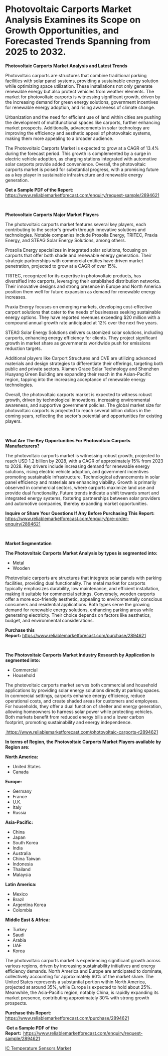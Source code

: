<p><h1>Photovoltaic Carports Market Analysis Examines its Scope on Growth Opportunities, and Forecasted Trends Spanning from 2025 to 2032.</h1></p><p><strong>Photovoltaic Carports Market Analysis and Latest Trends</strong></p>
<p><p>Photovoltaic carports are structures that combine traditional parking facilities with solar panel systems, providing a sustainable energy solution while optimizing space utilization. These installations not only generate renewable energy but also protect vehicles from weather elements. The market for photovoltaic carports is witnessing significant growth, driven by the increasing demand for green energy solutions, government incentives for renewable energy adoption, and rising awareness of climate change.</p><p>Urbanization and the need for efficient use of land within cities are pushing the development of multifunctional spaces like carports, further enhancing market prospects. Additionally, advancements in solar technology are improving the efficiency and aesthetic appeal of photovoltaic systems, making them more appealing to a broader audience.</p><p>The Photovoltaic Carports Market is expected to grow at a CAGR of 13.4% during the forecast period. This growth is complemented by a surge in electric vehicle adoption, as charging stations integrated with automotive solar carports provide added convenience. Overall, the photovoltaic carports market is poised for substantial progress, with a promising future as a key player in sustainable infrastructure and renewable energy generation.</p></p>
<p><strong>Get a Sample PDF of the Report:&nbsp;</strong> <a href="https://www.reliablemarketforecast.com/enquiry/request-sample/2894621?utm_campaign=3275&utm_medium=2&utm_source=Github&utm_content=ia&utm_term=15032025&utm_id=photovoltaic-carports">https://www.reliablemarketforecast.com/enquiry/request-sample/2894621</a></p>
<p>&nbsp;</p>
<p><strong>Photovoltaic Carports Major Market Players</strong></p>
<p><p>The photovoltaic carports market features several key players, each contributing to the sector's growth through innovative solutions and technologies. Notable companies include Prosolia Energy, TRITEC, Praxia Energy, and STEAG Solar Energy Solutions, among others. </p><p>Prosolia Energy specializes in integrated solar solutions, focusing on carports that offer both shade and renewable energy generation. Their strategic partnerships with commercial entities have driven market penetration, projected to grow at a CAGR of over 15%.</p><p>TRITEC, recognized for its expertise in photovoltaic products, has diversified into carports, leveraging their established distribution networks. Their innovative designs and strong presence in Europe and North America position them well for future expansion as demand for renewable energy increases.</p><p>Praxia Energy focuses on emerging markets, developing cost-effective carport solutions that cater to the needs of businesses seeking sustainable energy options. They have reported revenues exceeding $20 million with a compound annual growth rate anticipated at 12% over the next five years.</p><p>STEAG Solar Energy Solutions delivers customized solar solutions, including carports, enhancing energy efficiency for clients. They project significant growth in market share as governments worldwide push for emissions reduction targets.</p><p>Additional players like Carport Structures and CVE are utilizing advanced materials and design strategies to differentiate their offerings, targeting both public and private sectors. Xiamen Grace Solar Technology and Shenzhen Huayang Green Building are expanding their reach in the Asian-Pacific region, tapping into the increasing acceptance of renewable energy technologies.</p><p>Overall, the photovoltaic carports market is expected to witness robust growth, driven by technological innovations, increasing environmental awareness, and supportive government policies. The global market size for photovoltaic carports is projected to reach several billion dollars in the coming years, reflecting the sector's potential and opportunities for existing players.</p></p>
<p>&nbsp;</p>
<p><strong>What Are The Key Opportunities For Photovoltaic Carports Manufacturers?</strong></p>
<p><p>The photovoltaic carports market is witnessing robust growth, projected to reach USD 1.2 billion by 2028, with a CAGR of approximately 15% from 2023 to 2028. Key drivers include increasing demand for renewable energy solutions, rising electric vehicle adoption, and government incentives promoting sustainable infrastructure. Technological advancements in solar panel efficiency and materials are enhancing viability. Growth is primarily observed in commercial sectors, where carports maximize land use and provide dual functionality. Future trends indicate a shift towards smart and integrated energy systems, fostering partnerships between solar providers and automotive companies, thereby expanding market opportunities.</p></p>
<p><strong>Inquire or Share Your Questions If Any Before Purchasing This Report:</strong> <a href="https://www.reliablemarketforecast.com/enquiry/pre-order-enquiry/2894621?utm_campaign=3275&utm_medium=2&utm_source=Github&utm_content=ia&utm_term=15032025&utm_id=photovoltaic-carports">https://www.reliablemarketforecast.com/enquiry/pre-order-enquiry/2894621</a></p>
<p>&nbsp;</p>
<p><strong>Market Segmentation</strong></p>
<p><strong>The Photovoltaic Carports Market Analysis by types is segmented into:</strong></p>
<p><ul><li>Metal</li><li>Wooden</li></ul></p>
<p><p>Photovoltaic carports are structures that integrate solar panels with parking facilities, providing dual functionality. The metal market for carports typically emphasizes durability, low maintenance, and efficient installation, making it suitable for commercial settings. Conversely, wooden carports offer a more eco-friendly aesthetic, appealing to environmentally conscious consumers and residential applications. Both types serve the growing demand for renewable energy solutions, enhancing parking areas while generating electricity. Their choice depends on factors like aesthetics, budget, and environmental considerations.</p></p>
<p><strong>Purchase this Report:&nbsp;</strong><a href="https://www.reliablemarketforecast.com/purchase/2894621?utm_campaign=3275&utm_medium=2&utm_source=Github&utm_content=ia&utm_term=15032025&utm_id=photovoltaic-carports">https://www.reliablemarketforecast.com/purchase/2894621</a></p>
<p>&nbsp;</p>
<p><strong>The Photovoltaic Carports Market Industry Research by Application is segmented into:</strong></p>
<p><ul><li>Commercial</li><li>Household</li></ul></p>
<p><p>The photovoltaic carports market serves both commercial and household applications by providing solar energy solutions directly at parking spaces. In commercial settings, carports enhance energy efficiency, reduce operational costs, and create shaded areas for customers and employees. For households, they offer a dual function of shelter and energy generation, allowing homeowners to harness solar power while protecting vehicles. Both markets benefit from reduced energy bills and a lower carbon footprint, promoting sustainability and energy independence.</p></p>
<p><a href="https://www.reliablemarketforecast.com/photovoltaic-carports-r2894621?utm_campaign=3275&utm_medium=2&utm_source=Github&utm_content=ia&utm_term=15032025&utm_id=photovoltaic-carports">&nbsp;https://www.reliablemarketforecast.com/photovoltaic-carports-r2894621</a></p>
<p><strong>In terms of Region, the Photovoltaic Carports Market Players available by Region are:</strong></p>
<p>
    <p> <strong> North America: </strong>
        <ul>
            <li>United States</li>
            <li>Canada</li>
        </ul>
        </p> 
    <p> <strong> Europe: </strong>
        <ul>
            <li>Germany</li>
            <li>France</li>
            <li>U.K.</li>
            <li>Italy</li>
            <li>Russia</li>
        </ul>
        </p> 
    <p> <strong> Asia-Pacific: </strong>
        <ul>
            <li>China</li>
            <li>Japan</li>
            <li>South Korea</li>
            <li>India</li>
            <li>Australia</li>
            <li>China Taiwan</li>
            <li>Indonesia</li>
            <li>Thailand</li>
            <li>Malaysia</li>
        </ul>
        </p> 
    <p> <strong> Latin America: </strong>
        <ul>
            <li>Mexico</li>
            <li>Brazil</li>
            <li>Argentina Korea</li>
            <li>Colombia</li>
        </ul>
        </p> 
    <p> <strong> Middle East & Africa: </strong>
        <ul>
            <li>Turkey</li>
            <li>Saudi</li>
            <li>Arabia</li>
            <li>UAE</li>
            <li>Korea</li>
        </ul>
    </p>
    </p>
<p><p>The photovoltaic carports market is experiencing significant growth across various regions, driven by increasing sustainability initiatives and energy efficiency demands. North America and Europe are anticipated to dominate, collectively accounting for approximately 60% of the market share. The United States represents a substantial portion within North America, projected at around 35%, while Europe is expected to hold about 25%. Meanwhile, the Asia-Pacific region, notably China, is rapidly expanding its market presence, contributing approximately 30% with strong growth prospects.</p></p>
<p><strong>Purchase this Report: </strong><a href="https://www.reliablemarketforecast.com/purchase/2894621?utm_campaign=3275&utm_medium=2&utm_source=Github&utm_content=ia&utm_term=15032025&utm_id=photovoltaic-carports">https://www.reliablemarketforecast.com/purchase/2894621</a></p>
<p>&nbsp;<strong>Get a Sample PDF of the Report:&nbsp;&nbsp;</strong><a href="https://www.reliablemarketforecast.com/enquiry/request-sample/2894621?utm_campaign=3275&utm_medium=2&utm_source=Github&utm_content=ia&utm_term=15032025&utm_id=photovoltaic-carports">https://www.reliablemarketforecast.com/enquiry/request-sample/2894621</a></p>
<p><strong></strong></p>
<p><p><a href="https://github.com/vilolakoreni/Market-Research-Report-List-1/blob/main/ic-temperature-sensors-market.md?utm_campaign=3275&utm_medium=2&utm_source=Github&utm_content=ia&utm_term=15032025&utm_id=photovoltaic-carports">IC Temperature Sensors Market</a></p></p>